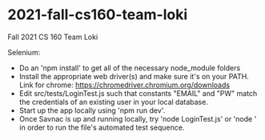 # 2021-fall-cs160-team-loki
Fall 2021 CS 160 Team Loki


Selenium:
- Do an 'npm install' to get all of the necessary node_module folders
- Install the appropriate web driver(s) and make sure it's on your PATH. Link for chrome: https://chromedriver.chromium.org/downloads
- Edit src/tests/LoginTest.js such that constants "EMAIL" and "PW" match the credentials of an existing user in your local database.
- Start up the app locally using 'npm run dev'.
- Once Savnac is up and running locally, try 'node LoginTest.js' or 'node <testFileName>' in order to run the file's automated test sequence.
